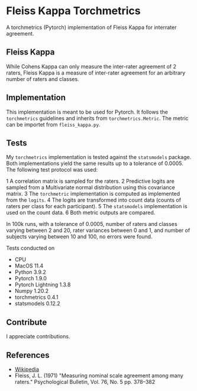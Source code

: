 # Fleiss Kappa Torchmetrics

A torchmetrics (Pytorch) implementation of Fleiss Kappa for interrater agreement.

## Fleiss Kappa

While Cohens Kappa can only measure the inter-rater agreement of 2 raters, Fleiss Kappa is a measure of inter-rater agreement for an arbitrary number of raters and classes.

## Implementation

This implementation is meant to be used for Pytorch. It follows the `torchmetrics` guidelines and inherits from `torchmetrics.Metric`. The metric can be importet from `fleiss_kappa.py`.

## Tests

My `torchmetrics` implementation is tested against the `statsmodels` package. Both implementations yield the same results up to a tolerance of 0.0005. The following test protocol was used:

1 A correlation matrix is sampled for the raters.
2 Predictive logits are sampled from a Multivariate normal distribution using this covariance matrix. 
3 The `torchmetric` implementation is computed as implemented from the `logits`.
4 The logits are transformed into count data (counts of raters per class for each participant).
5 The `statsmodels` implementation is used on the count data.
6 Both metric outputs are compared.

In 100k runs, with a tolerance of 0.0005, number of raters and classes varying between 2 and 20, rater variances between 0 and 1, and number of subjects varying between 10 and 100, no errors were found.

Tests conducted on
- CPU
- MacOS 11.4
- Python 3.9.2
- Pytorch 1.9.0
- Pytorch Lightning 1.3.8
- Numpy 1.20.2
- torchmetrics 0.4.1
- statsmodels 0.12.2

## Contribute

I appreciate contributions.

## References

- [Wikipedia](https://en.wikipedia.org/wiki/Fleiss%27_kappa)
- Fleiss, J. L. (1971) "Measuring nominal scale agreement among many raters." Psychological Bulletin, Vol. 76, No. 5 pp. 378–382